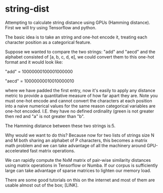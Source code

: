 # string-dist

Attempting to calculate string distance using GPUs (Hamming distance). First we will try using Tensorflow and python.

The basic idea is to take an string and one-hot encode it, treating each character position as a categorical feature. 

Suppose we wanted to compare the two strings: "add" and "aecd" and the alphabet consisted of [a, b, c, d, e], we could convert them to this one-hot format and it would look like:

"add"  = 10000000100001000000

"aecd" = 10000000010010000010

where we have padded the first entry, now it's easily to apply any distance metric to provide a quantitative measure of how far apart they are. Note you must one-hot encode and cannot convert the characters at each position into a naive numerical values for the same reason categorical variables are one-hot encoded. I.E. they have no defined ordinality (green is not greater then red and "a" is not greater than "b".

The Hamming distance between these two strings is:5. 

Why would we want to do this? Because now for two lists of strings size N and M both sharing an alphabet of P characters, this becomes a matrix math problem and we can take advantage of all the machinery around GPU-accelerated fast matrix operations.

We can rapidly compute the NxM matrix of pair-wise similarity distances using matrix operations in Tensorflow or Numba. If our corpus is sufficiently large can take advantage of sparse matrices to lighten our memory load.

There are some good tutorials on this on the internet and most of them are usable almost out of the box; [LINK].
